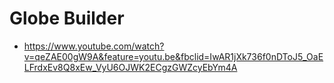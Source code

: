 # Globe Builder
* https://www.youtube.com/watch?v=qeZAE00gW9A&feature=youtu.be&fbclid=IwAR1jXk736f0nDToJ5_OaELFrdxEv8Q8xEw_VyU6OJWK2ECgzGWZcyEbYm4A